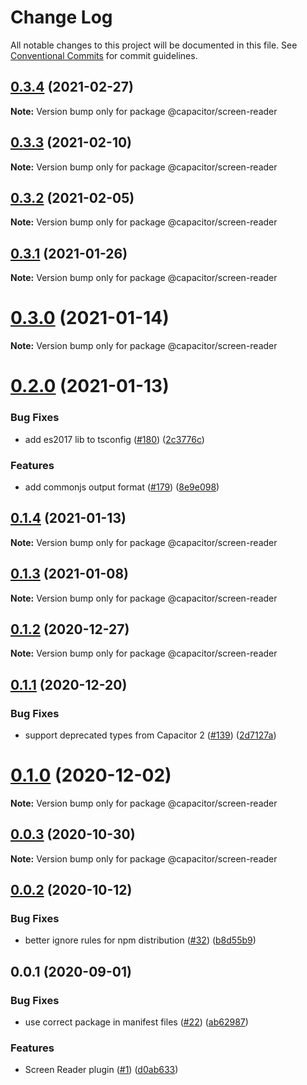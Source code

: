 # Change Log

All notable changes to this project will be documented in this file.
See [Conventional Commits](https://conventionalcommits.org) for commit guidelines.

## [0.3.4](https://github.com/ionic-team/capacitor-plugins/compare/@capacitor/screen-reader@0.3.3...@capacitor/screen-reader@0.3.4) (2021-02-27)

**Note:** Version bump only for package @capacitor/screen-reader





## [0.3.3](https://github.com/ionic-team/capacitor-plugins/compare/@capacitor/screen-reader@0.3.2...@capacitor/screen-reader@0.3.3) (2021-02-10)

**Note:** Version bump only for package @capacitor/screen-reader





## [0.3.2](https://github.com/ionic-team/capacitor-plugins/compare/@capacitor/screen-reader@0.3.1...@capacitor/screen-reader@0.3.2) (2021-02-05)

**Note:** Version bump only for package @capacitor/screen-reader





## [0.3.1](https://github.com/ionic-team/capacitor-plugins/compare/@capacitor/screen-reader@0.3.0...@capacitor/screen-reader@0.3.1) (2021-01-26)

**Note:** Version bump only for package @capacitor/screen-reader





# [0.3.0](https://github.com/ionic-team/capacitor-plugins/compare/@capacitor/screen-reader@0.2.0...@capacitor/screen-reader@0.3.0) (2021-01-14)

**Note:** Version bump only for package @capacitor/screen-reader





# [0.2.0](https://github.com/ionic-team/capacitor-plugins/compare/@capacitor/screen-reader@0.1.4...@capacitor/screen-reader@0.2.0) (2021-01-13)


### Bug Fixes

* add es2017 lib to tsconfig ([#180](https://github.com/ionic-team/capacitor-plugins/issues/180)) ([2c3776c](https://github.com/ionic-team/capacitor-plugins/commit/2c3776c38ca025c5ee965dec10ccf1cdb6c02e2f))


### Features

* add commonjs output format ([#179](https://github.com/ionic-team/capacitor-plugins/issues/179)) ([8e9e098](https://github.com/ionic-team/capacitor-plugins/commit/8e9e09862064b3f6771d7facbc4008e995d9b463))





## [0.1.4](https://github.com/ionic-team/capacitor-plugins/compare/@capacitor/screen-reader@0.1.3...@capacitor/screen-reader@0.1.4) (2021-01-13)

**Note:** Version bump only for package @capacitor/screen-reader





## [0.1.3](https://github.com/ionic-team/capacitor-plugins/compare/@capacitor/screen-reader@0.1.2...@capacitor/screen-reader@0.1.3) (2021-01-08)

**Note:** Version bump only for package @capacitor/screen-reader





## [0.1.2](https://github.com/ionic-team/capacitor-plugins/compare/@capacitor/screen-reader@0.1.1...@capacitor/screen-reader@0.1.2) (2020-12-27)

**Note:** Version bump only for package @capacitor/screen-reader





## [0.1.1](https://github.com/ionic-team/capacitor-plugins/compare/@capacitor/screen-reader@0.1.0...@capacitor/screen-reader@0.1.1) (2020-12-20)


### Bug Fixes

* support deprecated types from Capacitor 2 ([#139](https://github.com/ionic-team/capacitor-plugins/issues/139)) ([2d7127a](https://github.com/ionic-team/capacitor-plugins/commit/2d7127a488e26f0287951921a6db47c49d817336))





# [0.1.0](https://github.com/ionic-team/capacitor-plugins/compare/@capacitor/screen-reader@0.0.3...@capacitor/screen-reader@0.1.0) (2020-12-02)

**Note:** Version bump only for package @capacitor/screen-reader





## [0.0.3](https://github.com/ionic-team/capacitor-plugins/compare/@capacitor/screen-reader@0.0.2...@capacitor/screen-reader@0.0.3) (2020-10-30)

**Note:** Version bump only for package @capacitor/screen-reader





## [0.0.2](https://github.com/ionic-team/capacitor-plugins/compare/@capacitor/screen-reader@0.0.1...@capacitor/screen-reader@0.0.2) (2020-10-12)


### Bug Fixes

* better ignore rules for npm distribution ([#32](https://github.com/ionic-team/capacitor-plugins/issues/32)) ([b8d55b9](https://github.com/ionic-team/capacitor-plugins/commit/b8d55b9233e4ad7b8a1cd41110b4e580fc2a059f))





## 0.0.1 (2020-09-01)


### Bug Fixes

* use correct package in manifest files ([#22](https://github.com/ionic-team/capacitor-plugins/issues/22)) ([ab62987](https://github.com/ionic-team/capacitor-plugins/commit/ab629877e1951f944594f1b23e1bffefcbc783dd))


### Features

* Screen Reader plugin ([#1](https://github.com/ionic-team/capacitor-plugins/issues/1)) ([d0ab633](https://github.com/ionic-team/capacitor-plugins/commit/d0ab63335a3ba1d303dc11e0fc72767200e6390b))

